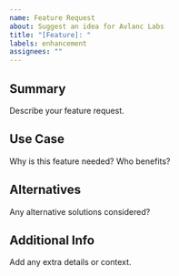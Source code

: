 ```yaml
---
name: Feature Request
about: Suggest an idea for Avlanc Labs
title: "[Feature]: "
labels: enhancement
assignees: ""
---
```


## Summary
Describe your feature request.

## Use Case
Why is this feature needed? Who benefits?

## Alternatives
Any alternative solutions considered?

## Additional Info
Add any extra details or context.

